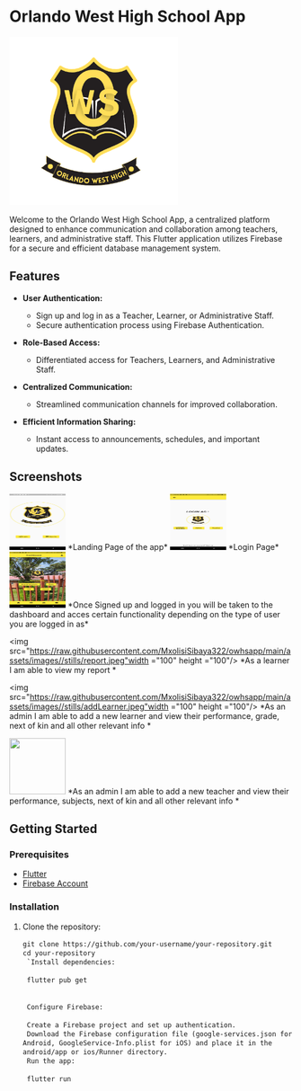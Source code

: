 # Orlando West High School App

<img src="https://raw.githubusercontent.com/MxolisiSibaya322/owhsapp/main/assets/images/badge.png" alt= "App Logo" width = "300" height = "300">

Welcome to the Orlando West High School App, a centralized platform designed to enhance communication and collaboration among teachers, learners, and administrative staff. This Flutter application utilizes Firebase for a secure and efficient database management system.

## Features

- **User Authentication:**
  - Sign up and log in as a Teacher, Learner, or Administrative Staff.
  - Secure authentication process using Firebase Authentication.

- **Role-Based Access:**
  - Differentiated access for Teachers, Learners, and Administrative Staff.

- **Centralized Communication:**
  - Streamlined communication channels for improved collaboration.

- **Efficient Information Sharing:**
  - Instant access to announcements, schedules, and important updates.

## Screenshots

 <img src="https://raw.githubusercontent.com/MxolisiSibaya322/owhsapp/main/assets/images//stills/landing.jpeg" alt="Landing" width= "100" height = "100"/>
*Landing Page of the app*

<img src="https://raw.githubusercontent.com/MxolisiSibaya322/owhsapp/main/assets/images//stills/login.jpeg" alt="login page" width ="100" height ="100"/>
*Login Page*

<img src="https://raw.githubusercontent.com/MxolisiSibaya322/owhsapp/main/assets/images//stills/dashboard.jpeg" alt="dashboard" width ="100" height ="100" />
*Once Signed up and logged in you will be taken to the dashboard and acces certain functionality depending on the type of user you are logged in as*

<img src="https://raw.githubusercontent.com/MxolisiSibaya322/owhsapp/main/assets/images//stills/report.jpeg"width ="100" height ="100"/>
*As a learner I am able to view my report  *

<img src="https://raw.githubusercontent.com/MxolisiSibaya322/owhsapp/main/assets/images//stills/addLearner.jpeg"width ="100" height ="100"/>
*As an admin I am able to add a new learner and view their performance, grade, next of kin and all other relevant info  *

<img src="https://raw.githubusercontent.com/MxolisiSibaya322/owhsapp/main/assets/images//stills/addTeacher.jpeg)" width ="100" height ="100" />
*As an admin I am able to add a new teacher and view their performance, subjects, next of kin and all other relevant info  *



## Getting Started

### Prerequisites

- [Flutter](https://flutter.dev/)
- [Firebase Account](https://firebase.google.com/)

### Installation

1. Clone the repository:

   ```
   git clone https://github.com/your-username/your-repository.git
   cd your-repository
    `Install dependencies:

    flutter pub get


    Configure Firebase:

    Create a Firebase project and set up authentication.
    Download the Firebase configuration file (google-services.json for Android, GoogleService-Info.plist for iOS) and place it in the android/app or ios/Runner directory.
    Run the app:

    flutter run
    ```

